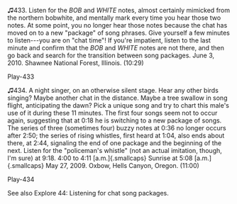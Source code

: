 ♫433. Listen for the *BOB* and *WHITE* notes, almost certainly mimicked
from the northern bobwhite, and mentally mark every time you hear those
two notes. At some point, you no longer hear those notes because the
chat has moved on to a new "package" of song phrases. Give yourself a
few minutes to listen---you are on "chat time"! If you're impatient,
listen to the last minute and confirm that the *BOB* and *WHITE* notes
are not there, and then go back and search for the transition between
song packages. June 3, 2010. Shawnee National Forest, Illinois. (10:29)

Play-433

♫434. A night singer, on an otherwise silent stage. Hear any other birds
singing? Maybe another chat in the distance. Maybe a tree swallow in
song flight, anticipating the dawn? Pick a unique song and try to chart
this male's use of it during these 11 minutes. The first four songs seem
not to occur again, suggesting that at 0:18 he is switching to a new
package of songs. The series of three (sometimes four) buzzy notes at
0:36 no longer occurs after 2:50; the series of rising whistles, first
heard at 1:04, also ends about there, at 2:44, signaling the end of one
package and the beginning of the next. Listen for the "policeman's
whistle" (not an actual imitation, though, I'm sure) at 9:18. 4:00 to
4:11 [a.m.]{.smallcaps} Sunrise at 5:08 [a.m.]{.smallcaps} May 27, 2009.
Oxbow, Hells Canyon, Oregon. (11:00)

Play-434

See also Explore 44: Listening for chat song packages.
